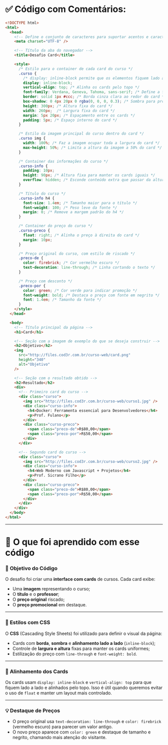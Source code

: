 # ✅ Código com Comentários:

```html
<!DOCTYPE html>
<html>
  <head>
    <!-- Define o conjunto de caracteres para suportar acentos e caracteres especiais -->
    <meta charset="UTF-8" />

    <!-- Título da aba do navegador -->
    <title>Desafio Card</title>

    <style>
      /* Estilo para o container de cada card do curso */
      .curso {
        /* display: inline-block permite que os elementos fiquem lado a lado sem usar float */
        display: inline-block;
        vertical-align: top; /* Alinha os cards pelo topo */
        font-family: Verdana, Geneva, Tahoma, sans-serif; /* Define a fonte padrão */
        border: solid 1px #ccc; /* Borda cinza clara ao redor do card */
        box-shadow: 0 4px 20px 0 rgba(0, 0, 0, 0.3); /* Sombra para profundidade */
        height: 300px; /* Altura fixa do card */
        width: 260px;  /* Largura fixa do card */
        margin: 5px 20px; /* Espaçamento entre os cards */
        padding: 5px; /* Espaço interno do card */
      }

      /* Estilo da imagem principal do curso dentro do card */
      .curso img {
        width: 100%; /* Faz a imagem ocupar toda a largura do card */
        max-height: 50%; /* Limita a altura da imagem a 50% do card */
      }

      /* Container das informações do curso */
      .curso-info {
        padding: 10px;
        height: 90px; /* Altura fixa para manter os cards iguais */
        overflow: hidden; /* Esconde conteúdo extra que passar da altura */
      }

      /* Título do curso */
      .curso-info h4 {
        font-size: 1.4em; /* Tamanho maior para o título */
        font-weight: 100; /* Peso leve da fonte */
        margin: 0; /* Remove a margem padrão do h4 */
      }

      /* Container do preço do curso */
      .curso-preco {
        float: right; /* Alinha o preço à direita do card */
        margin: 10px;
      }

      /* Preço original do curso, com estilo de riscado */
      .preco-de {
        color: firebrick; /* Cor vermelho escuro */
        text-decoration: line-through; /* Linha cortando o texto */
      }

      /* Preço com desconto */
      .preco-por {
        color: green; /* Cor verde para indicar promoção */
        font-weight: bold; /* Destaca o preço com fonte em negrito */
        font: 1.4em; /* Tamanho da fonte */
      }
    </style>
  </head>

  <body>
    <!-- Título principal da página -->
    <h1>Card</h1>

    <!-- Seção com a imagem de exemplo do que se deseja construir -->
    <h2>Objetivo</h2>
    <img
      src="http://files.cod3r.com.br/curso-web/card.png"
      height="340"
      alt="Objetivo"
    />

    <!-- Seção com o resultado obtido -->
    <h2>Resultado</h2>
    <div>
      <!-- Primeiro card do curso -->
      <div class="curso">
        <img src="http://files.cod3r.com.br/curso-web/curso1.jpg" />
        <div class="curso-info">
          <h4>Docker: Ferramenta essencial para Desenvolvedores</h4>
          <p>Prof. Fulano</p>
        </div>
        <div class="curso-preco">
          <span class="preco-de">R$80,00</span>
          <span class="preco-por">R$50,00</span>
        </div>
      </div>

      <!-- Segundo card do curso -->
      <div class="curso">
        <img src="http://files.cod3r.com.br/curso-web/curso2.jpg" />
        <div class="curso-info">
          <h4>Web Moderno com Javascript + Projetos</h4>
          <p>Prof. Sicrano Filho</p>
        </div>
        <div class="curso-preco">
          <span class="preco-de">R$80,00</span>
          <span class="preco-por">R$50,00</span>
        </div>
      </div>
    </div>
  </body>
</html>
```

---

# 📘 O que foi aprendido com esse código

### 🎯 **Objetivo do Código**

O desafio foi criar uma **interface com cards** de cursos. Cada card exibe:

* Uma **imagem** representando o curso;
* O **título** e o **professor**;
* O **preço original** riscado;
* O **preço promocional** em destaque.

---

### 🎨 **Estilos com CSS**

O **CSS** (Cascading Style Sheets) foi utilizado para definir o visual da página:

* Cards com **borda**, **sombra** e **alinhamento lado a lado** (`inline-block`);
* Controle de **largura e altura** fixas para manter os cards uniformes;
* Estilização do preço com `line-through` e `font-weight: bold`.

---

### 📐 **Alinhamento dos Cards**

Os cards usam `display: inline-block` e `vertical-align: top` para que fiquem lado a lado e alinhados pelo topo. Isso é útil quando queremos evitar o uso de `float` e manter um layout mais controlado.

---

### 💡 **Destaque de Preços**

* O preço original usa `text-decoration: line-through` e `color: firebrick` (vermelho escuro) para parecer um valor antigo.
* O novo preço aparece com `color: green` e destaque de tamanho e negrito, chamando mais atenção do visitante.